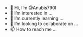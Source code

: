 - 👋 Hi, I’m @Anubis790l
- 👀 I’m interested in ...
- 🌱 I’m currently learning ...
- 💞️ I’m looking to collaborate on ...
- 📫 How to reach me ...

<!---
Anubis790l/Anubis790l is a ✨ special ✨ repository because its `README.md` (this file) appears on your GitHub profile.
You can click the Preview link to take a look at your changes.
--->
